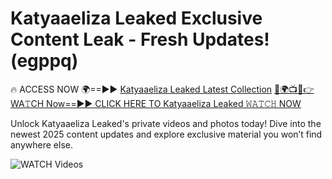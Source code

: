 # Katyaaeliza Leaked Exclusive Content Leak - Fresh Updates! (egppq)

🔥 ACCESS NOW 🌍==►► <a href="https://tinyurl.com/3fjeunct" rel="nofollow">Katyaaeliza Leaked Latest Collection</a></h3>
[🔴🌍📺📱👉WA𝚃CH Now==►► CLICK HERE TO Katyaaeliza Leaked 𝚆𝙰𝚃𝙲𝙷 NOW](https://tinyurl.com/3fjeunct)

Unlock Katyaaeliza Leaked's private videos and photos today! Dive into the newest 2025 content updates and explore exclusive material you won’t find anywhere else.


<a href="https://tinyurl.com/3fjeunct" rel="nofollow" data-target="animated-image.originalLink"><img src="https://camo.githubusercontent.com/8a4f000d20f83aca3bf7ec5f350d767afa0574a8a352519fd8cfa583a6f93a33/68747470733a2f2f692e696d6775722e636f6d2f644a486b345a712e676966" alt="WATCH Videos" data-canonical-src="https://i.imgur.com/dJHk4Zq.gif" style="max-width: 100%; display: inline-block;" data-target="animated-image.originalImage"></a>

